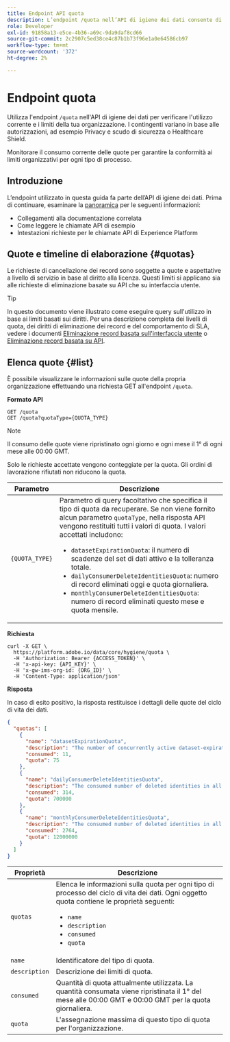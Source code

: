 ```yaml
---
title: Endpoint API quota
description: L’endpoint /quota nell’API di igiene dei dati consente di monitorare l’utilizzo di Advanced Data Lifecycle Management rispetto ai limiti di quota mensili dell’organizzazione per ogni tipo di processo.
role: Developer
exl-id: 91858a13-e5ce-4b36-a69c-9da9daf8cd66
source-git-commit: 2c2907c5ed38ce4c87b1b73f96e1a0e64586cb97
workflow-type: tm+mt
source-wordcount: '372'
ht-degree: 2%

---
```


# Endpoint quota

Utilizza l&#39;endpoint `/quota` nell&#39;API di igiene dei dati per verificare l&#39;utilizzo corrente e i limiti della tua organizzazione. I contingenti variano in base alle autorizzazioni, ad esempio Privacy e scudo di sicurezza o Healthcare Shield.

Monitorare il consumo corrente delle quote per garantire la conformità ai limiti organizzativi per ogni tipo di processo.

## Introduzione

L’endpoint utilizzato in questa guida fa parte dell’API di igiene dei dati. Prima di continuare, esaminare la [panoramica](./overview.md) per le seguenti informazioni:

* Collegamenti alla documentazione correlata
* Come leggere le chiamate API di esempio
* Intestazioni richieste per le chiamate API di Experience Platform

## Quote e timeline di elaborazione {#quotas}

Le richieste di cancellazione dei record sono soggette a quote e aspettative a livello di servizio in base al diritto alla licenza. Questi limiti si applicano sia alle richieste di eliminazione basate su API che su interfaccia utente.

>[!TIP]
>
>In questo documento viene illustrato come eseguire query sull&#39;utilizzo in base ai limiti basati sui diritti. Per una descrizione completa dei livelli di quota, dei diritti di eliminazione dei record e del comportamento di SLA, vedere i documenti [Eliminazione record basata sull&#39;interfaccia utente](../ui/record-delete.md#quotas) o [Eliminazione record basata su API](./workorder.md#quotas).

## Elenca quote {#list}

È possibile visualizzare le informazioni sulle quote della propria organizzazione effettuando una richiesta GET all&#39;endpoint `/quota`.

**Formato API**

```http
GET /quota
GET /quota?quotaType={QUOTA_TYPE}
```

>[!NOTE]
>
>Il consumo delle quote viene ripristinato ogni giorno e ogni mese il 1° di ogni mese alle 00:00 GMT.
>
>Solo le richieste accettate vengono conteggiate per la quota. Gli ordini di lavorazione rifiutati non riducono la quota.

| Parametro | Descrizione |
| --- | --- |
| `{QUOTA_TYPE}` | Parametro di query facoltativo che specifica il tipo di quota da recuperare. Se non viene fornito alcun parametro `quotaType`, nella risposta API vengono restituiti tutti i valori di quota. I valori accettati includono:<ul><li>`datasetExpirationQuota`: il numero di scadenze del set di dati attivo e la tolleranza totale.</li><li>`dailyConsumerDeleteIdentitiesQuota`: numero di record eliminati oggi e quota giornaliera.</li><li>`monthlyConsumerDeleteIdentitiesQuota`: numero di record eliminati questo mese e quota mensile.</li></ul> |

**Richiesta**

```shell
curl -X GET \
  https://platform.adobe.io/data/core/hygiene/quota \
  -H 'Authorization: Bearer {ACCESS_TOKEN}' \
  -H 'x-api-key: {API_KEY}' \
  -H 'x-gw-ims-org-id: {ORG_ID}' \
  -H 'Content-Type: application/json'
```

**Risposta**

In caso di esito positivo, la risposta restituisce i dettagli delle quote del ciclo di vita dei dati.

```json
{
  "quotas": [
    {
      "name": "datasetExpirationQuota",
      "description": "The number of concurrently active dataset-expiration delete operations in all work order requests for the organization.",
      "consumed": 11,
      "quota": 75
    },
    {
      "name": "dailyConsumerDeleteIdentitiesQuota",
      "description": "The consumed number of deleted identities in all work order requests for the organization for today.",
      "consumed": 314,
      "quota": 700000
    },
    {
      "name": "monthlyConsumerDeleteIdentitiesQuota",
      "description": "The consumed number of deleted identities in all work order requests for the organization this month.",
      "consumed": 2764,
      "quota": 12000000
    }
  ]
}
```

| Proprietà | Descrizione |
| -------- | ------- |
| `quotas` | Elenca le informazioni sulla quota per ogni tipo di processo del ciclo di vita dei dati. Ogni oggetto quota contiene le proprietà seguenti:<ul><li>`name`</li><li>`description`</li><li>`consumed`</li><li>`quota`</li></ul> |
| `name` | Identificatore del tipo di quota. |
| `description` | Descrizione dei limiti di quota. |
| `consumed` | Quantità di quota attualmente utilizzata. La quantità consumata viene ripristinata il 1° del mese alle 00:00 GMT e 00:00 GMT per la quota giornaliera. |
| `quota` | L&#39;assegnazione massima di questo tipo di quota per l&#39;organizzazione. |
